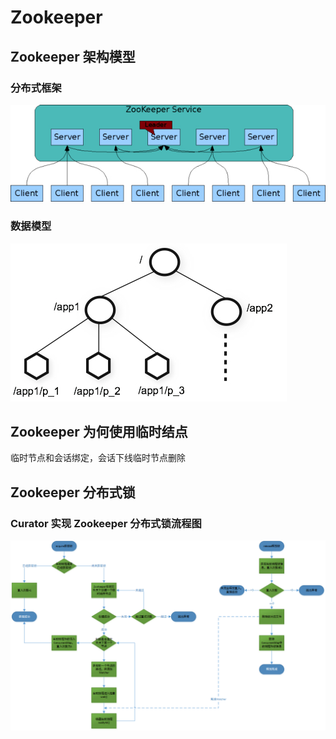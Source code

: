 # Zookeeper

## Zookeeper 架构模型

### 分布式框架

![Zookeeper分布式框架](../.vuepress/public/javazookeeperfenbushikuangjai.png)

### 数据模型

![Zookeeper数据模型](../.vuepress/public/javazookeepershujumoxing.png)

## Zookeeper 为何使用临时结点

临时节点和会话绑定，会话下线临时节点删除

## Zookeeper 分布式锁

### Curator 实现 Zookeeper 分布式锁流程图

![curatori流程](../.vuepress/public/javazookeepercurator.png)









<comment-comment/>